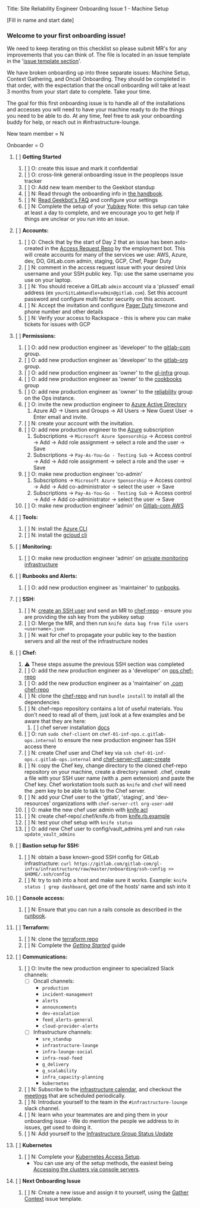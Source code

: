 Title: Site Reliability Engineer Onboarding Issue 1 - Machine Setup

[Fill in name and start date]

### Welcome to your first onboarding issue!

We need to keep iterating on this checklist so please submit MR's for any improvements
that you can think of. The file is located in an issue template in the '[issue template section](https://gitlab.com/gitlab-com/gl-infra/infrastructure/edit/master/.gitlab/issue_templates/onboarding_machine_setup.md)'.

We have broken onboarding up into three separate issues: Machine Setup, Context Gathering, and Oncall Onboarding. They should be completed in that order, with the expectation that the oncall onboarding will take at least 3 months from your start date to complete. Take your time. 

The goal for this first onboarding issue is to handle all of the installations and accesses you will need to have your machine ready to do the things you need to be able to do. At any time, feel free to ask your onboarding buddy for help, or reach out in #infrastructure-lounge.

New team member = N

Onboarder = O

1. [ ] **Getting Started**
    1. [ ] O: create this issue and mark it confidential
    1. [ ] O: cross-link general onboarding issue in the peopleops issue tracker
    1. [ ] O: Add new team member to the Geekbot standup
    1. [ ] N: Read through the onboarding info in [the handbook](https://about.gitlab.com/handbook/engineering/infrastructure/team/reliability/sre-onboarding/).
    1. [ ] N: [Read Geekbot's FAQ](https://geekbot.com/faq/) and configure your settings
    1. [ ] N: Complete the setup of your [Yubikey](https://gitlab.com/gitlab-com/runbooks/-/blob/master/docs/uncategorized/yubikey.md) Note: this setup can take at least a day to complete, and we encourage you to get help if things are unclear or you run into an issue.
  
1. [ ] **Accounts:**
    1. [ ] O: Check that by the start of Day 2 that an issue has been auto-created in the [Access Request Repo](https://gitlab.com/gitlab-com/team-member-epics/access-requests) by the employment bot.  This will create accounts for many of the services we use: AWS, Azure, dev, DO, GitLab.com admin, staging, GCP, Chef, Pager Duty
    1. [ ] N: comment in the access request issue with your desired Unix username and your SSH public key. Tip: use the same username you use on your laptop.
    1. [ ] N: You should receive a GitLab `admin` account via a 'plussed' email address (ex `yourGitLabHandle+admin@gitlab.com`). Set this account password and configure multi factor security on this account.
    1. [ ] N: Accept the invitation and configure [Pager Duty](https://gitlab.pagerduty.com/) timezone and phone number and other details
    1. [ ] N: Verify your access to Rackspace - this is where you can make tickets for issues with GCP
1. [ ] **Permissions:**
    1. [ ] O: add new production engineer as 'developer' to the [gitlab-com](https://gitlab.com/groups/gitlab-com/-/group_members) group.
    1. [ ] O: add new production engineer as 'developer' to the [gitlab-org](https://gitlab.com/groups/gitlab-org/-/group_members) group.
    1. [ ] O: add new production engineer as 'owner' to the [gl-infra](https://gitlab.com/groups/gitlab-com/gl-infra/-/group_members) group.
    1. [ ] O: add new production engineer as 'owner' to the [cookbooks](https://gitlab.com/groups/gitlab-cookbooks/-/group_members) group
    1. [ ] O: add new production engineer as 'owner' to the [reliability](https://ops.gitlab.net/groups/gitlab-com/reliability/-/group_members) group on the Ops instance.
    1. [ ] O: invite the new production engineer to [Azure Active Directory](https://portal.azure.com/?reAuth=true#blade/Microsoft_AAD_IAM/ActiveDirectoryMenuBlade/Overview)
        1. Azure AD -> Users and Groups -> All Users -> New Guest User -> Enter email and invite.
    1. [ ] N: create your account with the invitation.
    1. [ ] O: add new production engineer to the [Azure](https://portal.azure.com/#blade/Microsoft_Azure_Billing/SubscriptionsBlade) subscription
        1. Subscriptions -> `Microsoft Azure Sponsorship` -> Access control -> Add -> Add role assignment -> select a role and the user -> Save
        1. Subscriptions -> `Pay-As-You-Go - Testing Sub` -> Access control -> Add -> Add role assignment -> select a role and the user -> Save
    1. [ ] O: make new production engineer 'co-admin'
        1. Subscriptions -> `Microsoft Azure Sponsorship` -> Access control -> Add -> Add co-administrator -> select the user -> Save
        1. Subscriptions -> `Pay-As-You-Go - Testing Sub` -> Access control -> Add -> Add co-administrator -> select the user -> Save
    1. [ ] O: make new production engineer 'admin' on [Gitlab-com AWS](https://gitlab-com.signin.aws.amazon.com/console)
1. [ ] **Tools:**
    1. [ ] N: install the [Azure CLI](https://docs.microsoft.com/en-us/cli/azure/install-azure-cli)
    1. [ ] N: install the [gcloud cli](https://cloud.google.com/sdk/)
1. [ ] **Monitoring:**
    1. [ ] O: make new production engineer 'admin' on [private monitoring infrastructure](https://dashboards.gitlab.net/)

1. [ ] **Runbooks and Alerts:**
    1. [ ] O: add new production engineer as 'maintainer' to [runbooks](https://gitlab.com/gitlab-com/runbooks/-/project_members).
    
1. [ ] **SSH:**
   1. [ ] N: [create an SSH user](https://gitlab.com/gitlab-com/gl-infra/chef-repo/blob/master/README.md#add-a-new-system-admin) and send an MR to [chef-repo](https://gitlab.com/gitlab-com/gl-infra/chef-repo) - ensure you are providing the ssh key from the yubikey setup
    1. [ ] O: Merge the MR, and then run `knife data bag from file users <username>.json`
    1. [ ] N: wait for chef to propagate your public key to the bastion servers and all the rest of the infrastructure nodes
1. [ ] **Chef:**
    1. :warning: These steps assume the previous SSH section was completed
    1. [ ] O: add the new production engineer as a 'developer' on [ops chef-repo](https://ops.gitlab.net/gitlab-com/gl-infra/chef-repo)
    1. [ ] O: add the new production engineer as a 'maintainer' on  [.com chef-repo](https://gitlab.com/gitlab-com/gl-infra/chef-repo)
    1. [ ] N: clone the [chef-repo](https://gitlab.com/gitlab-com/gl-infra/chef-repo) and run `bundle install` to install all the dependencies
    1. [ ] N: chef-repo repository contains a lot of useful materials. You don't need to read all of them, just look at a few examples and be aware that they are here:
        1. [ ] chef server installation [docs](https://ops.gitlab.net/gitlab-cookbooks/chef-repo/blob/master/doc/set-up-chef-server.md)
    1. [ ] O: run `sudo chef-client` on `chef-01-inf-ops.c.gitlab-ops.internal` to ensure the new production engineer has SSH access there
    1. [ ] N: create Chef user and Chef key via `ssh chef-01-inf-ops.c.gitlab-ops.internal` and [chef-server-ctl user-create](https://gitlab.com/gitlab-com/gl-infra/chef-repo/blob/master/doc/set-up-chef-server.md#creating-users)
    1. [ ] N: copy the Chef key, change directory to the cloned chef-repo repository on your machine, create a directory named: .chef, create a file with your SSH user name (with a .pem extension) and paste the Chef key. Chef workstation tools such as `knife` and `chef` will need the .pem key to be able to talk to the Chef server.
    1. [ ] N: add your Chef user to the 'gitlab', 'staging', and 'dev-resources' organizations with `chef-server-ctl org-user-add`
    1. [ ] O: make the new chef user admin with [knife acl](https://gitlab.com/gitlab-com/gl-infra/chef-repo/blob/master/doc/set-up-chef-server.md#add-users-to-the-admins-group-of-the-gitlab-organization)
    1. [ ] N: create chef-repo/.chef/knife.rb from [knife.rb.example](https://gitlab.com/gitlab-com/gl-infra/chef-repo/blob/master/knife.rb.example)
    1. [ ] N: test your chef setup with `knife status`
    1. [ ] O: add new Chef user to config/vault_admins.yml and run `rake update_vault_admins`
1. [ ] **Bastion setup for SSH:**
    1. [ ] N: obtain a base known-good SSH config for GitLab infrastructure: `curl https://gitlab.com/gitlab-com/gl-infra/infrastructure/raw/master/onboarding/ssh-config >> $HOME/.ssh/config`
    1. [ ] N: try to ssh into a host and make sure it works. Example: `knife status | grep dashboard`, get one of the hosts' name and ssh into it
1. [ ] **Console access:**
    1. [ ] N: Ensure that you can run a rails console as described in the
       [runbook](https://gitlab.com/gitlab-com/runbooks/blob/master/docs/uncategorized/staging-environment.md#run-a-rails-console-in-staging-environment).
1. [ ] **Terraform:**
    1. [ ] N: clone the [terraform repo](https://ops.gitlab.net/gitlab-com/gitlab-com-infrastructure)
    1. [ ] N: Complete the [_Getting Started_](https://ops.gitlab.net/gitlab-com/gitlab-com-infrastructure#getting-started) guide
1. [ ] **Communications:**
    1. [ ] O: Invite the new production engineer to specialized Slack channels:
          - [ ] Oncall channels:
              - `production`
              - `incident-management`
              - `alerts`
              - `announcements`
              - `dev-escalation`
              - `feed_alerts-general`
              - `cloud-provider-alerts`
          - [ ] Infrastructure channels:
              - `sre_standup`
              - `infrastructure-lounge`
              - `infra-lounge-social`
              - `infra-read-feed`
              - `g_delivery`
              - `g_scalability`
              - `infra_capacity-planning`
              - `kubernetes`
    1. [ ] N: Subscribe to the [infrastructure calendar](gitlab.com_oji6dki1frc8g8qq9feuu1jtd0@group.calendar.google.com), and checkout the [meetings](https://about.gitlab.com/handbook/engineering/infrastructure/#meetings) that are scheduled periodically.
    1. [ ] N: Introduce yourself to the team in the `#infrastructure-lounge` slack channel.
    1. [ ] N: learn who your teammates are and ping them in your onboarding issue - We do mention the people we address to in issues, get used to doing it.
    1. [ ] N: Add yourself to the [Infrastructure Group Status Update](https://gitlab.com/gitlab-com/gl-infra/infra-report/blob/master/status-report.js)
1. [ ] **Kubernetes**
    1. [ ] N: Complete your [Kubernetes Access Setup](https://gitlab.com/gitlab-com/runbooks/-/blob/master/docs/kube/k8s-oncall-setup.md).
         - You can use any of the setup methods, the easiest being [Accessing the clusters via console servers](https://gitlab.com/gitlab-com/runbooks/-/blob/master/docs/kube/k8s-oncall-setup.md#accessing-clusters-via-console-servers).
1. [ ] **Next Onboarding Issue**
    1. [ ] N: Create a new issue and assign it to yourself, using the [Gather Context](https://gitlab.com/gitlab-com/gl-infra/infrastructure/edit/master/.gitlab/issue_templates/onboarding_gather_context.md) issue template.
    

